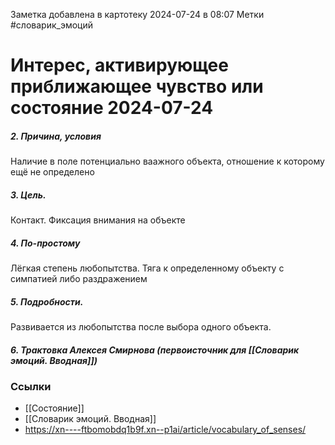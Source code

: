Заметка добавлена в картотеку 2024-07-24 в 08:07
Метки #словарик_эмоций 

#  Интерес, активирующее приближающее чувство или состояние 2024-07-24

##### 2. Причина, условия
Наличие в поле потенциально ваажного объекта, отношение к которому ещё не определено
##### 3. Цель.
Контакт. Фиксация внимания на объекте
##### 4. По-простому
Лёгкая степень любопытства. Тяга к определенному объекту с симпатией либо раздражением
##### 5. Подробности.
Развивается из любопытства после выбора одного объекта.
##### 6. Трактовка Алексея Смирнова (первоисточник для [[Словарик эмоций. Вводная]])



### Ссылки
- [[Состояние]]
- [[Словарик эмоций. Вводная]]
- https://xn----ftbomobdq1b9f.xn--p1ai/article/vocabulary_of_senses/




